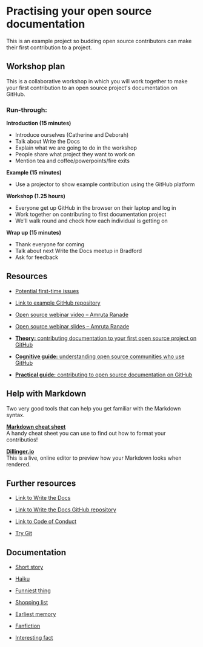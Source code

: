 
# Practising your open source documentation
This is an example project so budding open source contributors can make their first contribution to a project.

## Workshop plan

This is a collaborative workshop in which you will work together to make your first contribution to an open source project's documentation on GitHub. 

### Run-through: 

**Introduction (15 minutes)**

* Introduce ourselves (Catherine and Deborah)
* Talk about Write the Docs
* Explain what we are going to do in the workshop
* People share what project they want to work on
* Mention tea and coffee/powerpoints/fire exits

**Example (15 minutes)**

* Use a projector to show example contribution using the GitHub platform

**Workshop (1.25 hours)**

* Everyone get up GitHub in the browser on their laptop and log in
* Work together on contributing to first documentation project
* We'll walk round and check how each individual is getting on

**Wrap up (15 minutes)**

* Thank everyone for coming 
* Talk about next Write the Docs meetup in Bradford
* Ask for feedback


## Resources

* [Potential first-time issues](https://up-for-grabs.net/#/tags/documentation)

* [Link to example GitHub repository](https://github.com/catherineheath/catherineheath.github.io)

* [Open source webinar video – Amruta Ranade](https://www.youtube.com/watch?v=es7V3S4-Pkk&feature=youtu.be)

* [Open source webinar slides – Amruta Ranade](https://docs.google.com/presentation/d/1t9saUV3TDozOXyih6cYhWmesa5qxaOVOd34TfKz8wWM/edit#slide=id.p)

* [**Theory:** contributing documentation to your first open source project on GitHub](https://awaywithwords.co/2018/07/27/first-pull-request-github-open-source/)

* [**Cognitive guide:** understanding open source communities who use GitHub](https://awaywithwords.co/2018/08/02/contribute-open-source-cognitive-guide/)

* [**Practical guide:** contributing to open source documentation on GitHub](https://awaywithwords.co/2018/08/24/contribute-open-source-documentation-github-practical-guide/)

## Help with Markdown

Two very good tools that can help you get familiar with the Markdown syntax.

**[Markdown cheat sheet](https://github.com/adam-p/markdown-here/wiki/Markdown-Cheatsheet)**  
A handy cheat sheet you can use to find out how to format your contributios!

**[Dillinger.io](https://dillinger.io/)**  
This is a live, online editor to preview how your Markdown looks when rendered.

## Further resources

* [Link to Write the Docs](https://writethedocs.org)

* [Link to Write the Docs GitHub repository](https://github.com/writethedocs)

* [Link to Code of Conduct](http://www.writethedocs.org/code-of-conduct/)

* [Try Git](https://try.github.io/)


## Documentation

* [Short story](/subfolder/short-story.md)

* [Haiku](/subfolder/haiku.md)

* [Funniest thing](/subfolder/funniest-thing.md)

* [Shopping list](/subfolder/shopping-list.md)

* [Earliest memory](subfolder//earliest-memory.md)

* [Fanfiction](/subfolder/fanfiction.md)

* [Interesting fact](/subfolder/interesting-fact.md)
